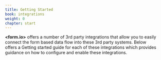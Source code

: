 ```yaml
---
title: Getting Started
book: integrations
weight: 0
chapter: start
---
```

**&lt;<span class="text-primary">form</span>.<span class="text-secondary">io</span>&gt;** offers a number of 3rd party integrations that allow you to easily connect the form based data flow into these 3rd party systems. Below offers a Getting started guide for each of these integrations which provides guidance on how to configure and enable these integrations.

